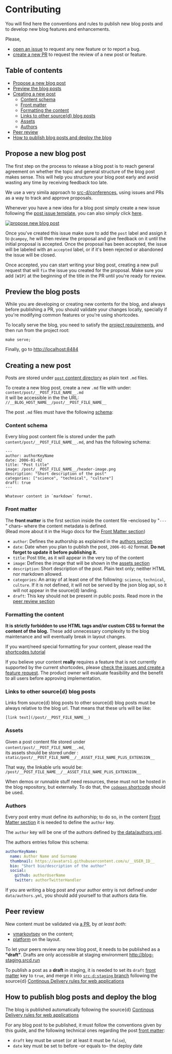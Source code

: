 # Contributing

You will find here the conventions and rules to publish new blog posts and to develop new blog features and enhancements.

Please,
- [open an issue](https://github.com/src-d/blog/issues) to request any new feature or to report a bug.
- [create a new PR](https://github.com/src-d/blog/pulls) to request the review of a new post or feature.


## Table of contents

<!-- TOC -->

- [Propose a new blog post](#propose-a-new-blog-post)
- [Preview the blog posts](#preview-the-blog-posts)
- [Creating a new post](#creating-a-new-post)
    - [Content schema](#content-schema)
    - [Front matter](#front-matter)
    - [Formatting the content](#formatting-the-content)
    - [Links to other source{d} blog posts](#links-to-other-sourced-blog-posts)
    - [Assets](#assets)
    - [Authors](#authors)
- [Peer review](#peer-review)
- [How to publish blog posts and deploy the blog](#how-to-publish-blog-posts-and-deploy-the-blog)

<!-- /TOC -->

## Propose a new blog post

The first step on the process to release a blog post is to reach general agreement on whether the topic
and general structure of the blog post makes sense. This will help you structure your blog post early and
avoid wasting any time by receiving feedback too late.

We use a very simila approach to [src-d/conferences](https://github.com/src-d/conferences), using issues
and PRs as a way to track and approve proposals.

Whenever you have a new idea for a blog post simply create a new issue following the
[post issue template](.github/ISSUE_TEMPLATES/post.md), you can also simply click
[here](https://github.com/src-d/blog/issues/new?template=bugs.md).

[![propose new blog post](https://svg-badge.appspot.com/badge/PROPOSE%20NEW%20BLOG%20POST/click?color=fea)](https://github.com/src-d/blog/issues/new?template=bugs.md)

Once you've created this issue make sure to add the `post` label and assign it to `@campoy`,
he will then review the proposal and give feedback on it until the initial proposal is accepted.
Once the proposal has been accepted, the issue will be labeled with an `accepted` label, or if it's
been rejected or abandoned the issue will be closed.

Once accepted, you can start writing your blog post, creating a new pull request that will `fix` the issue
you created for the proposal. Make sure you add `[WIP]` at the beginning of the title in the PR until you're
ready for review.

## Preview the blog posts

While you are developing or creating new contents for the blog, and always before publishing a PR, you should validate your changes locally, specially if you're modifying common features or you're using shortcodes.

To locally serve the blog, you need to satisfy the [project requirements](README.md#requirements), and then run from the project root:

```shell
make serve;
```
Finally, go to [http://localhost:8484](http://localhost:8484)


## Creating a new post

Posts are stored under [`post` content directory](content/post) as plain text `.md` files.

To create a new blog post, create a new `.md` file with under:<br />
`content/post/__POST_FILE_NAME__.md`<br />
it will be accessible in the the URL:<br />
`//__BLOG_HOST_NAME__/post/__POST_FILE_NAME__`

The post `.md` files must have the following [schema](#content-schema):


### Content schema

Every blog post content file is stored under the path `content/post/__POST_FILE_NAME__.md`, and has the following schema:

```
---
author: authorKeyName
date: 2006-01-02
title: "Post title"
image: /post/__POST_FILE_NAME__/header-image.png
description: "Short description of the post"
categories: ["science", "technical", "culture"]
draft: true
---

Whatever content in `markdown` format.

```


### Front matter

The **front matter** is the first section inside the content file &ndash;enclosed by "`---`" chars&ndash; where the content metadata is defined.<br />(Read more about it in the Hugo docs for the [Front Matter section](https://gohugo.io/content-management/front-matter))

- `author`: Defines the authorship as explained in the [authors section](#authors)
- `date`: Date when you plan to publish the post, `2006-01-02` format. **Do not forget to update it before publishing it.**
- `title`: Post title, as it will appear in the very top of the content
- `image`: Defines the image that will be shown in the [assets section](#assets)
- `description`: Short description of the post. Plain text only; neither HTML nor markdown allowed.
- `categories`: An array of at least one of the following: `science`, `technical`, `culture`. If it is not defined, it will not be served by the json blog api, so it will not appear in the source{d} landing.
- `draft`: This key should not be present in public posts. Read more in the [peer review section](#peer-review)


### Formatting the content

**It is strictly forbidden to use HTML tags and/or custom CSS to format the content of the blog.** These add unnecessary complexity to the blog maintenance and will eventually break in layout changes.

If you want/need special formatting for your content, please read the [shortcodes tutorial](https://blog.sourced.tech/documentation/shortcodes)

If you believe your content **really** requires a feature that is not currently supported by the current shortcodes, please [check the issues and create a feature request](https://github.com/src-d/blog/issues/). The product owner will evaluate feasibility and the benefit to all users before approving implementation.


### Links to other source{d} blog posts

Links from source{d} blog posts to other source{d} blog posts must be always relative to the blog url. That means that these urls will be like:
```
[link text](/post/__POST_FILE_NAME__)
```


### Assets

Given a post content file stored under <br />
`content/post/__POST_FILE_NAME__.md`,<br />
its assets should be stored under :<br />
`static/post/__POST_FILE_NAME__/__ASSET_FILE_NAME_PLUS_EXTENSION__`

That way, the linkable urls would be:<br />
`/post/__POST_FILE_NAME__/__ASSET_FILE_NAME_PLUS_EXTENSION__`

When demos or runnable stuff need resources, these must not be hosted in the blog repository, but externally. To do that, the [`codepen` shortcode](https://blog.sourced.tech/documentation/shortcodes#codepen) should be used.

### Authors

Every post entry must define its authorship; to do so, in the content [Front Matter section](#front-matter) it is needed to define the `author` key. 

The `author` key will be one of the authors defined by [the data/authors.yml](data/authors.yml).

The authors entries follow this schema:
```yaml
authorKeyName:
  name: Author Name and Surname
  thumbnail: https://avatars1.githubusercontent.com/u/__USER_ID__
  bio: "Short bio/description of the author"
  social:
    github: authorUserName
    twitter: authorTwitterHandler
```

If you are writing a blog post and your author entry is not defined under `data/authors.yml`, you should add yourself to that authors data file.


## Peer review

New content must be validated via [a PR](https://github.com/src-d/blog/pulls), by *at least both*:
- [vmarkovtsev](//github.com/vmarkovtsev) on the content;
- [platform](https://github.com/orgs/src-d/teams/platform/members) on the layout.

To let your peers review any new blog post, it needs to be published as a **"draft"**. Drafts are only accessible at staging environment http://blog-staging.srcd.run

To publish a post as a **draft** in staging, it is needed to set its `draft` [front matter](#front-matter) key to `true`, and merge it into [`src-d:staging` branch](https://github.com/src-d/blog/tree/staging) following the source{d} [Continous Delivery rules for web applications](https://github.com/src-d/guide/blob/master/engineering/continuous-delivery.md)


## How to publish blog posts and deploy the blog

The blog is published automatically following the source{d} [Continous Delivery rules for web applications](https://github.com/src-d/guide/blob/master/engineering/continuous-delivery.md)

For any blog post to be published, it must follow the conventions given by this guide, and the following technical ones regarding the post [front matter](#front-matter):
- `draft` key must be unset (or at least it must be `false`),
- `date` key must be set to before &ndash;or equals to&ndash; the deploy date
